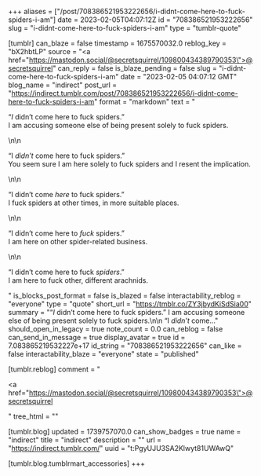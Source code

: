 +++
aliases = ["/post/708386521953222656/i-didnt-come-here-to-fuck-spiders-i-am"]
date = 2023-02-05T04:07:12Z
id = "708386521953222656"
slug = "i-didnt-come-here-to-fuck-spiders-i-am"
type = "tumblr-quote"

[tumblr]
can_blaze = false
timestamp = 1675570032.0
reblog_key = "bX2hbtLP"
source = "<a href=\"https://mastodon.social/@secretsquirrel/109800434389790353\">@secretsquirrel</a>"
can_reply = false
is_blaze_pending = false
slug = "i-didnt-come-here-to-fuck-spiders-i-am"
date = "2023-02-05 04:07:12 GMT"
blog_name = "indirect"
post_url = "https://indirect.tumblr.com/post/708386521953222656/i-didnt-come-here-to-fuck-spiders-i-am"
format = "markdown"
text = "<p>&ldquo;_I_ didn&rsquo;t come here to fuck spiders.&rdquo; <br/>I am accusing someone else of being present solely to fuck spiders.</p>\n\n<p>&ldquo;I _didn&rsquo;t_ come here to fuck spiders.&rdquo; <br/>You seem sure I am here solely to fuck spiders and I resent the implication.</p>\n\n<p>&ldquo;I didn&rsquo;t come _here_ to fuck spiders.&rdquo; <br/>I fuck spiders at other times, in more suitable places.</p>\n\n<p>&ldquo;I didn&rsquo;t come here to _fuck_ spiders.&rdquo;<br/>I am here on other spider-related business.</p>\n\n<p>&ldquo;I didn&rsquo;t come here to fuck _spiders_.&rdquo;<br/>I am here to fuck other, different arachnids.</p>"
is_blocks_post_format = false
is_blazed = false
interactability_reblog = "everyone"
type = "quote"
short_url = "https://tmblr.co/ZY3jbydKiSdSia00"
summary = "“_I_ didn’t come here to fuck spiders.” I am accusing someone else of being present solely to fuck spiders.\n\n “I _didn’t_ come..."
should_open_in_legacy = true
note_count = 0.0
can_reblog = false
can_send_in_message = true
display_avatar = true
id = 7.083865219532227e+17
id_string = "708386521953222656"
can_like = false
interactability_blaze = "everyone"
state = "published"

[tumblr.reblog]
comment = "<p><a href=\"https://mastodon.social/@secretsquirrel/109800434389790353\">@secretsquirrel</a></p>"
tree_html = ""

[tumblr.blog]
updated = 1739757070.0
can_show_badges = true
name = "indirect"
title = "indirect"
description = ""
url = "https://indirect.tumblr.com/"
uuid = "t:PgyUJU3SA2Klwyt81UWAwQ"

[tumblr.blog.tumblrmart_accessories]
+++
